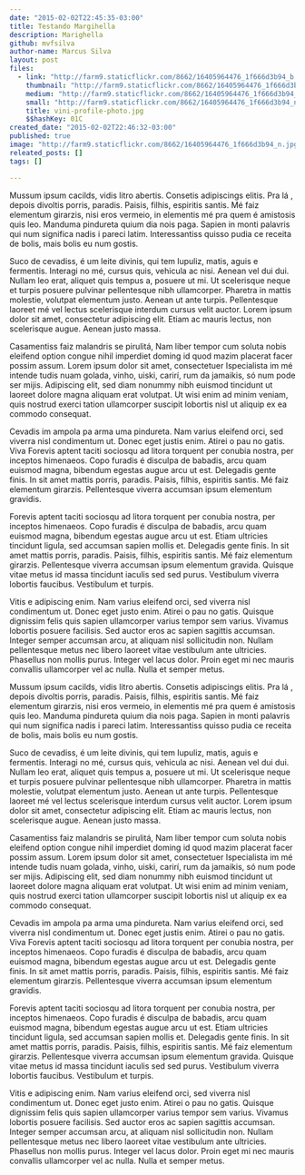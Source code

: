 ```yaml
---
date: "2015-02-02T22:45:35-03:00"
title: Testando Margihella
description: Marighella
github: mvfsilva
author-name: Marcus Silva
layout: post
files:
  - link: "http://farm9.staticflickr.com/8662/16405964476_1f666d3b94_b.jpg"
    thumbnail: "http://farm9.staticflickr.com/8662/16405964476_1f666d3b94_t.jpg"
    medium: "http://farm9.staticflickr.com/8662/16405964476_1f666d3b94_z.jpg"
    small: "http://farm9.staticflickr.com/8662/16405964476_1f666d3b94_n.jpg"
    title: vini-profile-photo.jpg
    $$hashKey: 01C
created_date: "2015-02-02T22:46:32-03:00"
published: true
image: "http://farm9.staticflickr.com/8662/16405964476_1f666d3b94_n.jpg"
releated_posts: []
tags: []

---
```

<p>Mussum ipsum cacilds, vidis litro abertis. Consetis adipiscings elitis. Pra l&aacute; , depois divoltis porris, paradis. Paisis, filhis, espiritis santis. M&eacute; faiz elementum girarzis, nisi eros vermeio, in elementis m&eacute; pra quem &eacute; amistosis quis leo. Manduma pindureta quium dia nois paga. Sapien in monti palavris qui num significa nadis i pareci latim. Interessantiss quisso pudia ce receita de bolis, mais bolis eu num gostis.</p>

<p>Suco de cevadiss, &eacute; um leite divinis, qui tem lupuliz, matis, aguis e fermentis. Interagi no m&eacute;, cursus quis, vehicula ac nisi. Aenean vel dui dui. Nullam leo erat, aliquet quis tempus a, posuere ut mi. Ut scelerisque neque et turpis posuere pulvinar pellentesque nibh ullamcorper. Pharetra in mattis molestie, volutpat elementum justo. Aenean ut ante turpis. Pellentesque laoreet m&eacute; vel lectus scelerisque interdum cursus velit auctor. Lorem ipsum dolor sit amet, consectetur adipiscing elit. Etiam ac mauris lectus, non scelerisque augue. Aenean justo massa.</p>

<p>Casamentiss faiz malandris se pirulit&aacute;, Nam liber tempor cum soluta nobis eleifend option congue nihil imperdiet doming id quod mazim placerat facer possim assum. Lorem ipsum dolor sit amet, consectetuer Ispecialista im m&eacute; intende tudis nuam golada, vinho, uiski, carir&iacute;, rum da jamaikis, s&oacute; num pode ser mijis. Adipiscing elit, sed diam nonummy nibh euismod tincidunt ut laoreet dolore magna aliquam erat volutpat. Ut wisi enim ad minim veniam, quis nostrud exerci tation ullamcorper suscipit lobortis nisl ut aliquip ex ea commodo consequat.</p>

<p>Cevadis im ampola pa arma uma pindureta. Nam varius eleifend orci, sed viverra nisl condimentum ut. Donec eget justis enim. Atirei o pau no gatis. Viva Forevis aptent taciti sociosqu ad litora torquent per conubia nostra, per inceptos himenaeos. Copo furadis &eacute; disculpa de babadis, arcu quam euismod magna, bibendum egestas augue arcu ut est. Delegadis gente finis. In sit amet mattis porris, paradis. Paisis, filhis, espiritis santis. M&eacute; faiz elementum girarzis. Pellentesque viverra accumsan ipsum elementum gravidis.</p>

<p>Forevis aptent taciti sociosqu ad litora torquent per conubia nostra, per inceptos himenaeos. Copo furadis &eacute; disculpa de babadis, arcu quam euismod magna, bibendum egestas augue arcu ut est. Etiam ultricies tincidunt ligula, sed accumsan sapien mollis et. Delegadis gente finis. In sit amet mattis porris, paradis. Paisis, filhis, espiritis santis. M&eacute; faiz elementum girarzis. Pellentesque viverra accumsan ipsum elementum gravida. Quisque vitae metus id massa tincidunt iaculis sed sed purus. Vestibulum viverra lobortis faucibus. Vestibulum et turpis.</p>

<p>Vitis e adipiscing enim. Nam varius eleifend orci, sed viverra nisl condimentum ut. Donec eget justo enim. Atirei o pau no gatis. Quisque dignissim felis quis sapien ullamcorper varius tempor sem varius. Vivamus lobortis posuere facilisis. Sed auctor eros ac sapien sagittis accumsan. Integer semper accumsan arcu, at aliquam nisl sollicitudin non. Nullam pellentesque metus nec libero laoreet vitae vestibulum ante ultricies. Phasellus non mollis purus. Integer vel lacus dolor. Proin eget mi nec mauris convallis ullamcorper vel ac nulla. Nulla et semper metus.</p>

<p>Mussum ipsum cacilds, vidis litro abertis. Consetis adipiscings elitis. Pra l&aacute; , depois divoltis porris, paradis. Paisis, filhis, espiritis santis. M&eacute; faiz elementum girarzis, nisi eros vermeio, in elementis m&eacute; pra quem &eacute; amistosis quis leo. Manduma pindureta quium dia nois paga. Sapien in monti palavris qui num significa nadis i pareci latim. Interessantiss quisso pudia ce receita de bolis, mais bolis eu num gostis.</p>

<p>Suco de cevadiss, &eacute; um leite divinis, qui tem lupuliz, matis, aguis e fermentis. Interagi no m&eacute;, cursus quis, vehicula ac nisi. Aenean vel dui dui. Nullam leo erat, aliquet quis tempus a, posuere ut mi. Ut scelerisque neque et turpis posuere pulvinar pellentesque nibh ullamcorper. Pharetra in mattis molestie, volutpat elementum justo. Aenean ut ante turpis. Pellentesque laoreet m&eacute; vel lectus scelerisque interdum cursus velit auctor. Lorem ipsum dolor sit amet, consectetur adipiscing elit. Etiam ac mauris lectus, non scelerisque augue. Aenean justo massa.</p>

<p>Casamentiss faiz malandris se pirulit&aacute;, Nam liber tempor cum soluta nobis eleifend option congue nihil imperdiet doming id quod mazim placerat facer possim assum. Lorem ipsum dolor sit amet, consectetuer Ispecialista im m&eacute; intende tudis nuam golada, vinho, uiski, carir&iacute;, rum da jamaikis, s&oacute; num pode ser mijis. Adipiscing elit, sed diam nonummy nibh euismod tincidunt ut laoreet dolore magna aliquam erat volutpat. Ut wisi enim ad minim veniam, quis nostrud exerci tation ullamcorper suscipit lobortis nisl ut aliquip ex ea commodo consequat.</p>

<p>Cevadis im ampola pa arma uma pindureta. Nam varius eleifend orci, sed viverra nisl condimentum ut. Donec eget justis enim. Atirei o pau no gatis. Viva Forevis aptent taciti sociosqu ad litora torquent per conubia nostra, per inceptos himenaeos. Copo furadis &eacute; disculpa de babadis, arcu quam euismod magna, bibendum egestas augue arcu ut est. Delegadis gente finis. In sit amet mattis porris, paradis. Paisis, filhis, espiritis santis. M&eacute; faiz elementum girarzis. Pellentesque viverra accumsan ipsum elementum gravidis.</p>

<p>Forevis aptent taciti sociosqu ad litora torquent per conubia nostra, per inceptos himenaeos. Copo furadis &eacute; disculpa de babadis, arcu quam euismod magna, bibendum egestas augue arcu ut est. Etiam ultricies tincidunt ligula, sed accumsan sapien mollis et. Delegadis gente finis. In sit amet mattis porris, paradis. Paisis, filhis, espiritis santis. M&eacute; faiz elementum girarzis. Pellentesque viverra accumsan ipsum elementum gravida. Quisque vitae metus id massa tincidunt iaculis sed sed purus. Vestibulum viverra lobortis faucibus. Vestibulum et turpis.</p>

<p>Vitis e adipiscing enim. Nam varius eleifend orci, sed viverra nisl condimentum ut. Donec eget justo enim. Atirei o pau no gatis. Quisque dignissim felis quis sapien ullamcorper varius tempor sem varius. Vivamus lobortis posuere facilisis. Sed auctor eros ac sapien sagittis accumsan. Integer semper accumsan arcu, at aliquam nisl sollicitudin non. Nullam pellentesque metus nec libero laoreet vitae vestibulum ante ultricies. Phasellus non mollis purus. Integer vel lacus dolor. Proin eget mi nec mauris convallis ullamcorper vel ac nulla. Nulla et semper metus.</p>
